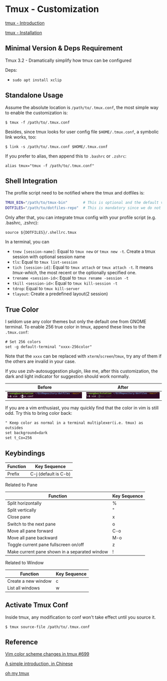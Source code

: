 # Tmux - Customization

[tmux - Introduction](https://github.com/tmux/tmux)

[tmux - Installation](https://github.com/tmux/tmux/wiki/Installing)



## Minimal Version & Deps Requirement

Tmux 3.2 - Dramatically simplify how tmux can be configured

Deps:

- `sudo apt install xclip`



## Standalone Usage

Assume the absolute location is `/path/to/.tmux.conf`, the most simple way to enable the customization is:

```shell
$ tmux -f /path/to/.tmux.conf
```

Besides, since tmux looks for user config file `$HOME/.tmux.conf`, a symbolic link works, too:

```shell
$ link -s /path/to/.tmux.conf $HOME/.tmux.conf
```

If you prefer to alias, then append this to `.bashrc` or `.zshrc`:

```shell
alias tmux="tmux -f /path/to/.tmux.conf"
```



## Shell Integration

The profile script need to be notified where the tmux and dotfiles is:

```bash
TMUX_BIN="/path/to/tmux-bin"       # This is optional and the default value is set by $(which tmux)
DOTFILES="/path/to/dotfiles-repo"  # This is mandatory since we do not know to where you put the repo and to which you name the repo
```

Only after that, you can integrate tmux config with your profile script (e.g. .bashrc, .zshrc):

```shell
source ${DOTFILES}/.shellrc.tmux
```

In a terminal, you can

- `tnew [session-name]`: Equal to `tmux new` or `tmux new -t`. Create a tmux session with optional session name
- `tls`: Equal to `tmux list-session`
- `tich [session-id]`: Equal to `tmux attach` or `tmux attach -t`. It means *tmux-which*, the most recent or the optionally specified one.
- `trename <session-id>`: Equal to `tmux rename -session -t`
- `tkill <session-id>`: Equal to `tmux kill-session -t`
- `tdrop`: Equal to `tmux kill-server`
- `tlayout`: Create a predefined layout(2 session)



## True Color

I seldom use any color themes but only the default one from GNOME terminal. To enable 256 true color in tmux, append these lines to the `.tmux.conf`:

```shell
# Set 256 colors
set -g default-terminal "xxxx-256color"
```

Note that the `xxxx` can be replaced with `xterm`/`screen`/`tmux`, try any of them if the others are invalid in your case.

If you use zsh-autosuggestion plugin, like me, after this customization, the dark and light indicator for suggestion should work normally.

| Before                                                       | After                                                        |
| ------------------------------------------------------------ | ------------------------------------------------------------ |
| <img src="./imgs/image-none-256color.png" alt="image-20210731153130817" style="zoom:35%;" /> | <img src="./imgs/image-256color.png" alt="image-20210731152739608" style="zoom:35%;" /> |

If you are a vim enthusiast, you may quickly find that the color in vim is still odd. Try this to bring color back:

```vimrc
" Keep color as normal in a terminal multiplexer(i.e. tmux) as outsides
set background=dark
set t_Co=256
```



## Keybindings

| Function | Key Sequence         |
| -------- | -------------------- |
| Prefix   | C-j (default is C-b) |

Related to Pane

| Function                                       | Key Sequence |
| ---------------------------------------------- | ------------ |
| Split horizontally                             | <prefix> %   |
| Split vertically                               | <prefix> "   |
| Close pane                                    | <prefix> x   |
| Switch to the next pane                       | <prefix> o   |
| Move all pane forward                         | <prefix> C-o |
| Move all pane backward                        | <prefix> M-o |
| Toggle current pane fullscreen on/off         | <prefix> z   |
| Make current pane shown in a separated window | <prefix> !   |

Related to Window

| Function            | Key Sequence |
| ------------------- | ------------ |
| Create a new window | <prefix> c   |
| List all windows    | <prefix> w   |



## Activate Tmux Conf

Inside tmux, any modification to conf won't take effect until you source it.

```shell
$ tmux source-file /path/to/.tmux.conf
```



## Reference

[Vim color scheme changes in tmux #699](https://github.com/tmux/tmux/issues/699)

[A simple introduction, in Chinese](https://www.ruanyifeng.com/blog/2019/10/tmux.html)

[oh my tmux](https://github.com/gpakosz/.tmux)


